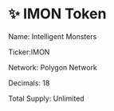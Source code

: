 # ✨ IMON Token

Name: Intelligent Monsters

Ticker:IMON

Network: Polygon Network

Decimals: 18

Total Supply: Unlimited
